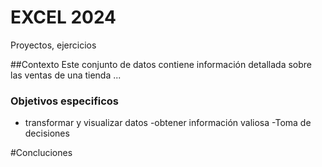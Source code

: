 # EXCEL 2024
Proyectos, ejercicios


##Contexto
Este conjunto de datos contiene información detallada sobre las ventas de una tienda ...

### Objetivos especificos


- transformar y visualizar datos
-obtener información valiosa
-Toma de decisiones

#Concluciones
